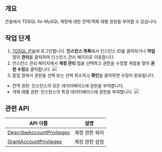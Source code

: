 ## 개요
콘솔에서 TDSQL for MySQL 계정에 대한 전역/객체 레벨 권한을 부여할 수 있습니다.

## 작업 단계
1. [TDSQL 콘솔](https://console.cloud.tencent.com/tdsqld/instance-tdmysql)에 로그인합니다. **인스턴스 목록**에서 인스턴스 ID를 클릭하거나 **작업** 열의 **관리**를 클릭하여 인스턴스 관리 페이지로 이동합니다.
2. 인스턴스 관리 페이지에서 **계정 관리** 탭을 선택하고 권한을 수정할 계정을 찾아 **권한 수정**을 클릭합니다.
![](https://staticintl.cloudcachetci.com/yehe/backend-news/XMJs067_1.png)
3. 팝업 창에서 권한을 선택 또는 선택 취소하고 **확인**을 클릭하면 수정이 완료됩니다.
 - 전역 권한: 인스턴스의 모든 데이터베이스에 권한을 부여합니다.
 - 객체 레벨 권한: 인스턴스의 특정 데이터베이스에 권한을 부여합니다.
![](https://staticintl.cloudcachetci.com/yehe/backend-news/AzJb007_2.png)

## 관련 API

| API 이름                                                      | 설명     |
| ------------------------------------------------------------ | ------------ |
| [DescribeAccountPrivileges](https://intl.cloud.tencent.com/document/product/1042/34447) | 계정 권한 쿼리 |
| [GrantAccountPrivileges](https://intl.cloud.tencent.com/document/product/1042/34437) | 계정 권한 설정 |

